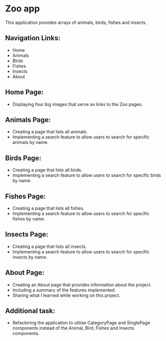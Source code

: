 # Zoo app

This application provides arrays of animals, birds, fishes and insects.

## Navigation Links:

- Home
- Animals
- Birds
- Fishes
- Insects
- About

## Home Page:

- Displaying four big images that serve as links to the Zoo pages.

## Animals Page:

- Creating a page that lists all animals.
- Implementing a search feature to allow users to search for specific animals by name.

## Birds Page:

- Creating a page that lists all birds.
- Implementing a search feature to allow users to search for specific birds by name.

## Fishes Page:

- Creating a page that lists all fishes.
- Implementing a search feature to allow users to search for specific fishes by name.

## Insects Page:

- Creating a page that lists all insects.
- Implementing a search feature to allow users to search for specific insects by name.

## About Page:

- Creating an About page that provides information about the project.
- Including a summary of the features implemented.
- Sharing what I learned while working on this project.

## Additional task:

- Refactoring the application to utilise CategoryPage and SinglePage components instead of the Animal, Bird, Fishes and Insects components.
